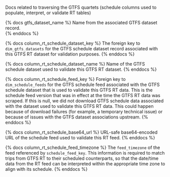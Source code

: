 Docs related to traversing the GTFS quartets (schedule columns used to populate, interpret, or validate RT tables)

{% docs gtfs_dataset_name %}
Name from the associated GTFS dataset record.  
{% enddocs %}

{% docs column_rt_schedule_dataset_key %}
The foreign key to `dim_gtfs_datasets` for the GTFS schedule dataset
record associated with this GTFS RT dataset for validation purposes.
{% enddocs %}

{% docs column_rt_schedule_dataset_name %}
Name of the GTFS schedule dataset used to validate this GTFS RT dataset.
{% enddocs %}

{% docs column_rt_schedule_feed_key %}
Foreign key to `dim_schedule_feeds` for the GTFS schedule feed associated
with the GTFS schedule dataset that is used to validate this GTFS RT data.
This is the schedule feed version that was in effect at the time the GTFS
RT data was scraped. If this is null, we did not download GTFS schedule
data associated with the dataset used to validate this GTFS RT data.
This could happen because of download failures (for example, a temporary
technical issue) or because of issues with the GTFS dataset associations
upstream.
{% enddocs %}


{% docs column_rt_schedule_base64_url %}
URL-safe base64-encoded URL of the schedule feed used to validate this 
RT feed.
{% enddocs %}

{% docs column_rt_schedule_feed_timezone %}
The `feed_timezone` of the feed referenced by `schedule_feed_key`.
This information is required to match trips from GTFS RT to their
scheduled counterparts, so that the date/time data from the RT feed can be
interpreted within the appropriate time zone to align with its schedule.
{% enddocs %}
